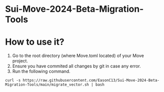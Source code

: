 # Sui-Move-2024-Beta-Migration-Tools

# How to use it?

1. Go to the root directory (where Move.toml located) of your Move project.
2. Ensure you have commited all changes by git in case any error.
3. Run the following command.

```
curl -s https://raw.githubusercontent.com/EasonC13/Sui-Move-2024-Beta-Migration-Tools/main/migrate_vector.sh | bash
```